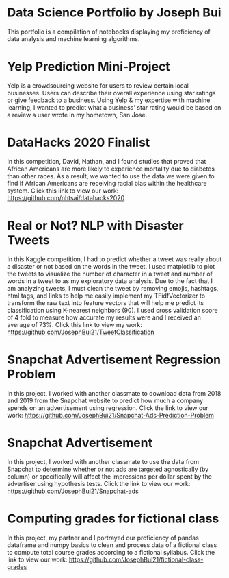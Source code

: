 # Data Science Portfolio by Joseph Bui
This portfolio is a compilation of notebooks displaying my proficiency of data analysis and machine learning algorithms.

# Yelp Prediction Mini-Project

Yelp is a crowdsourcing website for users to review certain local businesses. Users can describe their overall experience using star ratings or give feedback to a business. Using Yelp & my expertise with machine learning, I wanted to predict what a business' star rating would be based on a review a user wrote in my hometown, San Jose. 

# DataHacks 2020 Finalist

In this competition, David, Nathan, and I found studies that proved that African Americans are more likely to experience mortality due to diabetes than other races. As a result, we wanted to use the data we were given to find if African Americans are receiving racial bias within the healthcare system. Click this link to view our work:
https://github.com/nhtsai/datahacks2020

# Real or Not? NLP with Disaster Tweets

In this Kaggle competition, I had to predict whether a tweet was really about a disaster or not based on the words in the tweet. I used matplotlib to plot the tweets to visualize the number of character in a tweet and number of words in a tweet to as my exploratory data analysis. Due to the fact that I am analyzing tweets, I must clean the tweet by removing emojis, hashtags, html tags, and links to help me easily implement my TFidfVectorizer to transform the raw text into feature vectors that will help me predict its classification using K-nearest neighbors (90). I used cross validation score of 4 fold to measure how accurate my results were and I received an average of 73%. Click this link to view my work: https://github.com/JosephBui21/TweetClassification

# Snapchat Advertisement Regression Problem

In this project, I worked with another classmate to download data from 2018 and 2019 from the Snapchat website to predict how much a company spends on an advertisement using regression. Click the link to view our work: https://github.com/JosephBui21/Snapchat-Ads-Prediction-Problem 

# Snapchat Advertisement

In this project, I worked with another classmate to use the data from Snapchat to determine whether or not ads are targeted agnostically (by column) or specifically will affect the impressions per dollar spent by the advertiser using hypothesis tests. Click the link to view our work: https://github.com/JosephBui21/Snapchat-ads

# Computing grades for fictional class

In this project, my partner and I portrayed our proficiency of pandas dataframe and numpy basics to clean and process data of a fictional class to compute total course grades according to a fictional syllabus. Click the link to view our work: https://github.com/JosephBui21/fictional-class-grades
